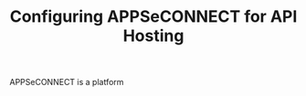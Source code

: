 ﻿---
title: "Configuring APPSeCONNECT for API Hosting"
toc: true
tag: developers
category: "API Management"
menus: 
    api:
        icon: fa fa-gg
        category: "How to guides"
        title: "How tos" 
        identifier: howtoapi 
---
APPSeCONNECT is a platform